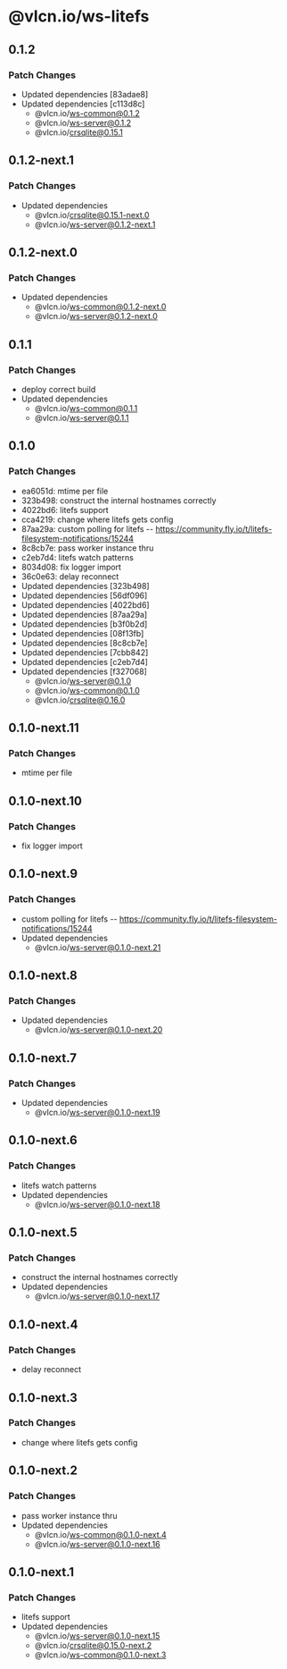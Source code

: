 # @vlcn.io/ws-litefs

## 0.1.2

### Patch Changes

- Updated dependencies [83adae8]
- Updated dependencies [c113d8c]
  - @vlcn.io/ws-common@0.1.2
  - @vlcn.io/ws-server@0.1.2
  - @vlcn.io/crsqlite@0.15.1

## 0.1.2-next.1

### Patch Changes

- Updated dependencies
  - @vlcn.io/crsqlite@0.15.1-next.0
  - @vlcn.io/ws-server@0.1.2-next.1

## 0.1.2-next.0

### Patch Changes

- Updated dependencies
  - @vlcn.io/ws-common@0.1.2-next.0
  - @vlcn.io/ws-server@0.1.2-next.0

## 0.1.1

### Patch Changes

- deploy correct build
- Updated dependencies
  - @vlcn.io/ws-common@0.1.1
  - @vlcn.io/ws-server@0.1.1

## 0.1.0

### Patch Changes

- ea6051d: mtime per file
- 323b498: construct the internal hostnames correctly
- 4022bd6: litefs support
- cca4219: change where litefs gets config
- 87aa29a: custom polling for litefs -- https://community.fly.io/t/litefs-filesystem-notifications/15244
- 8c8cb7e: pass worker instance thru
- c2eb7d4: litefs watch patterns
- 8034d08: fix logger import
- 36c0e63: delay reconnect
- Updated dependencies [323b498]
- Updated dependencies [56df096]
- Updated dependencies [4022bd6]
- Updated dependencies [87aa29a]
- Updated dependencies [b3f0b2d]
- Updated dependencies [08f13fb]
- Updated dependencies [8c8cb7e]
- Updated dependencies [7cbb842]
- Updated dependencies [c2eb7d4]
- Updated dependencies [f327068]
  - @vlcn.io/ws-server@0.1.0
  - @vlcn.io/ws-common@0.1.0
  - @vlcn.io/crsqlite@0.16.0

## 0.1.0-next.11

### Patch Changes

- mtime per file

## 0.1.0-next.10

### Patch Changes

- fix logger import

## 0.1.0-next.9

### Patch Changes

- custom polling for litefs -- https://community.fly.io/t/litefs-filesystem-notifications/15244
- Updated dependencies
  - @vlcn.io/ws-server@0.1.0-next.21

## 0.1.0-next.8

### Patch Changes

- Updated dependencies
  - @vlcn.io/ws-server@0.1.0-next.20

## 0.1.0-next.7

### Patch Changes

- Updated dependencies
  - @vlcn.io/ws-server@0.1.0-next.19

## 0.1.0-next.6

### Patch Changes

- litefs watch patterns
- Updated dependencies
  - @vlcn.io/ws-server@0.1.0-next.18

## 0.1.0-next.5

### Patch Changes

- construct the internal hostnames correctly
- Updated dependencies
  - @vlcn.io/ws-server@0.1.0-next.17

## 0.1.0-next.4

### Patch Changes

- delay reconnect

## 0.1.0-next.3

### Patch Changes

- change where litefs gets config

## 0.1.0-next.2

### Patch Changes

- pass worker instance thru
- Updated dependencies
  - @vlcn.io/ws-common@0.1.0-next.4
  - @vlcn.io/ws-server@0.1.0-next.16

## 0.1.0-next.1

### Patch Changes

- litefs support
- Updated dependencies
  - @vlcn.io/ws-server@0.1.0-next.15
  - @vlcn.io/crsqlite@0.15.0-next.2
  - @vlcn.io/ws-common@0.1.0-next.3
